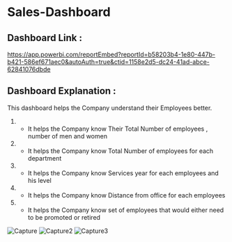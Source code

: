 # Sales-Dashboard

## Dashboard Link :
https://app.powerbi.com/reportEmbed?reportId=b58203b4-1e80-447b-b421-586ef671aec0&autoAuth=true&ctid=1158e2d5-dc24-41ad-abce-62841076dbde

## Dashboard Explanation :
This dashboard helps the Company understand their Employees better.
1. - It helps the Company know Their Total Number of employees , number of men and women
2. - It helps the Company know Total Number of employees for each department
3. - It helps the Company know Services year for each employees and his level 
4. - It helps the Company know Distance from office for each employees
5. - It helps the Company know set of employees that would either need to be promoted or retired

     
![Capture](https://github.com/nouramr877/PowerBI/assets/84910692/7b863fdb-1044-4b90-afae-789b3a39e8b1)
![Capture2](https://github.com/nouramr877/PowerBI/assets/84910692/f482055d-0c77-4fe2-af4b-5daff38a7eaa)
![Capture3](https://github.com/nouramr877/PowerBI/assets/84910692/4dc662e8-d9bb-4e93-9fa5-709911f9bea3)

